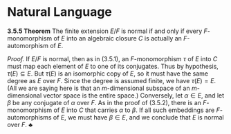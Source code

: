 # Natural Language

**3.5.5 Theorem** The finite extension $E/F$ is normal if and only if every $F$-monomorphism of $E$ into an algebraic closure $C$ is actually an $F$-automorphism of $E$.

*Proof.* If $E/F$ is normal, then as in (3.5.1), an $F$-monomorphism $\tau$ of $E$ into $C$ must map each element of $E$ to one of its conjugates. Thus by hypothesis, $\tau(E) \subseteq E$. But $\tau(E)$ is an isomorphic copy of $E$, so it must have the same degree as $E$ over $F$. Since the degree is assumed finite, we have $\tau(E) = E$. (All we are saying here is that an $m$-dimensional subspace of an $m$-dimensional vector space is the entire space.) Conversely, let $\alpha \in E$, and let $\beta$ be any conjugate of $\alpha$ over $F$. As in the proof of (3.5.2), there is an $F$-monomorphism of $E$ into $C$ that carries $\alpha$ to $\beta$. If all such embeddings are $F$-automorphisms of $E$, we must have $\beta \in E$, and we conclude that $E$ is normal over $F$. ♣